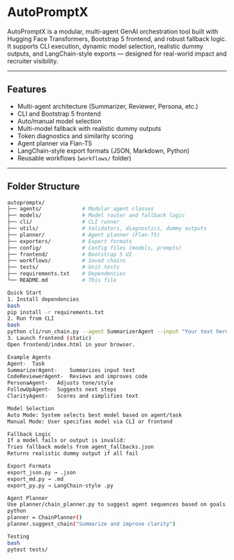 # AutoPromptX

AutoPromptX is a modular, multi-agent GenAI orchestration tool built with Hugging Face Transformers, Bootstrap 5 frontend, and robust fallback logic. It supports CLI execution, dynamic model selection, realistic dummy outputs, and LangChain-style exports — designed for real-world impact and recruiter visibility.

---

## Features

- Multi-agent architecture (Summarizer, Reviewer, Persona, etc.)
- CLI and Bootstrap 5 frontend
- Auto/manual model selection
-  Multi-model fallback with realistic dummy outputs
-  Token diagnostics and similarity scoring
-  Agent planner via Flan-T5
-  LangChain-style export formats (JSON, Markdown, Python)
-  Reusable workflows (`workflows/` folder)

---

##  Folder Structure

```bash
autopromptx/
├── agents/             # Modular agent classes
├── models/             # Model router and fallback logic
├── cli/                # CLI runner
├── utils/              # Validators, diagnostics, dummy outputs
├── planner/            # Agent planner (Flan-T5)
├── exporters/          # Export formats
├── config/             # Config files (models, prompts)
├── frontend/           # Bootstrap 5 UI
├── workflows/          # Saved chains
├── tests/              # Unit tests
├── requirements.txt    # Dependencies
└── README.md           # This file

Quick Start
1. Install dependencies
bash
pip install -r requirements.txt
2. Run from CLI
bash
python cli/run_chain.py --agent SummarizerAgent --input "Your text here" --mode auto
3. Launch frontend (static)
Open frontend/index.html in your browser.

Example Agents
Agent-	Task
SummarizerAgent-	Summarizes input text
CodeReviewerAgent-	Reviews and improves code
PersonaAgent-	Adjusts tone/style
FollowUpAgent-	Suggests next steps
ClarityAgent-	Scores and simplifies text

Model Selection
Auto Mode: System selects best model based on agent/task
Manual Mode: User specifies model via CLI or frontend

Fallback Logic
If a model fails or output is invalid:
Tries fallback models from agent_fallbacks.json
Returns realistic dummy output if all fail

Export Formats
export_json.py → .json
export_md.py → .md
export_py.py → LangChain-style .py

Agent Planner
Use planner/chain_planner.py to suggest agent sequences based on goals:
python
planner = ChainPlanner()
planner.suggest_chain("Summarize and improve clarity")

Testing
bash
pytest tests/
